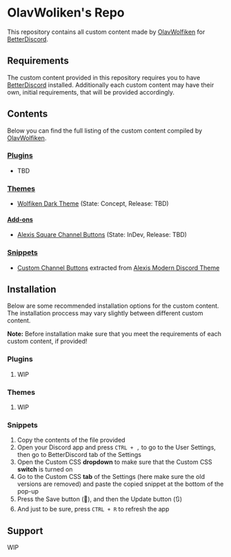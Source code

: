# OlavWoliken's Repo
This repository contains all custom content made by [OlavWolfiken](https://github.com/OlavWolfiken) for [BetterDiscord](https://betterdiscord.app/).

## Requirements
The custom content provided in this repository requires you to have [BetterDiscord](https://betterdiscord.app/) installed. Additionally each custom content may have their own, initial requirements, that will be provided accordingly.

## Contents
Below you can find the full listing of the custom content compiled by [OlavWolfiken](https://github.com/OlavWolfiken).

### [Plugins](https://olavwolfiken.github.io/BetterDiscord/Plugins)
- TBD

### [Themes](https://olavwolfiken.github.io/BetterDiscord/Themes)
- [Wolfiken Dark Theme](https://olavwolfiken.github.io/BetterDiscord/Themes/Wolfiken%20Dark%20Theme/) (State: Concept, Release: TBD)

#### [Add-ons](https://olavwolfiken.github.io/BetterDiscord/Themes/Add-ons)
- [Alexis Square Channel Buttons](https://olavwolfiken.github.io/BetterDiscord/Themes/Add-ons/Alexis%20Square%20Channel%20Buttons) (State: InDev, Release: TBD)

### [Snippets](https://olavwolfiken.github.io/BetterDiscord/Snippets)
- [Custom Channel Buttons](https://olavwolfiken.github.io/BetterDiscord/Snippets/custom-channel-buttons.css) extracted from [Alexis Modern Discord Theme](https://alexisjonsson.github.io/BetterDiscordAddons/Themes/modern-discord.theme.css)

## Installation
Below are some recommended installation options for the custom content. The installation proccess may vary slightly between different custom content. 

**Note:** Before installation make sure that you meet the requirements of each custom content, if provided!

### Plugins
1. WIP

### Themes
1. WIP

### Snippets
1. Copy the contents of the file provided
2. Open your Discord app and press `CTRL + ,` to go to the User Settings, then go to BetterDiscord tab of the Settings
3. Open the Custom CSS **dropdown** to make sure that the Custom CSS **switch** is turned on
4. Go to the Custom CSS **tab** of the Settings (here make sure the old versions are removed) and paste the copied snippet at the bottom of the pop-up
5. Press the Save button (💾), and then the Update button (🔃)
6. And just to be sure, press `CTRL + R` to refresh the app

## Support
WIP
